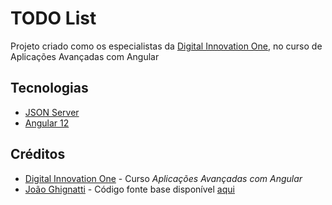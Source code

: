 # TODO List
Projeto criado como os especialistas da [Digital Innovation One](https://digitalinnovation.one/), no curso de Aplicações Avançadas com Angular

## Tecnologias

* [JSON Server](https://github.com/typicode/json-server)
* [Angular 12](https://angular.io/docs)

## Créditos
* [Digital Innovation One](https://digitalinnovation.one/) - Curso *Aplicações Avançadas com Angular*
* [João Ghignatti](https://github.com/JGhignatti) - Código fonte base disponível [aqui](https://github.com/JGhignatti/jv-state) 


